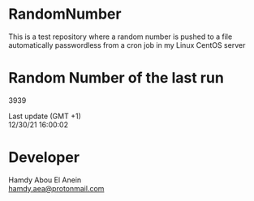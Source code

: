 # RandomNumber    
This is a test repository where a random number is pushed to a file automatically passwordless from a cron job in my Linux CentOS server    
# Random Number of the last run   
3939
      
Last update (GMT +1)    
12/30/21 16:00:02
# Developer    
Hamdy Abou El Anein   
hamdy.aea@protonmail.com
